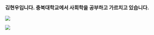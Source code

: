 ### 김현우입니다. 충북대학교에서 사회학을 공부하고 가르치고 있습니다.

<img src="https://img.shields.io/github/followers/AlpoxDev?style=social">

<a href="https://hits.seeyoufarm.com"><img src="https://hits.seeyoufarm.com/api/count/incr/badge.svg?url=https%3A%2F%2Fgithub.com%2Fhxk271&count_bg=%2379C83D&title_bg=%23555555&icon=&icon_color=%23E7E7E7&title=hits&edge_flat=false"/></a>
